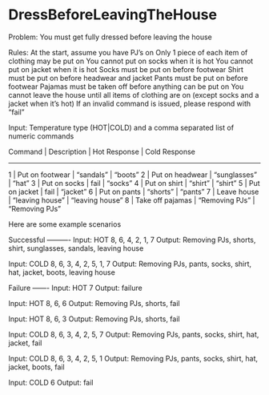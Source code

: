 # DressBeforeLeavingTheHouse
Problem: You must get fully dressed before leaving the house

Rules:
At the start, assume you have PJ’s on
Only 1 piece of each item of clothing may be put on
You cannot put on socks when it is hot
You cannot put on jacket when it is hot
Socks must be put on before footwear
Shirt must be put on before headwear and jacket
Pants must be put on before footwear
Pajamas must be taken off before anything can be put on
You cannot leave the house until all items of clothing are on (except socks and a jacket when it’s hot)
If an invalid command is issued, please respond with “fail”

Input: Temperature type (HOT|COLD) and a comma separated list of numeric commands

Command  |    Description        |    Hot Response    |    Cold Response
___________________________________________________________________________
1        |    Put on footwear    |    “sandals”       |    “boots”
2        |    Put on headwear    |    “sunglasses”    |    “hat”
3        |    Put on socks       |    fail            |    “socks”
4        |    Put on shirt       |    “shirt”         |    “shirt”
5        |    Put on jacket      |    fail            |    “jacket”
6        |    Put on pants       |    “shorts”        |    “pants”
7        |    Leave house        |    “leaving house” |    “leaving house”
8        |    Take off pajamas   |    “Removing PJs”  |    “Removing PJs”

Here are some example scenarios

Successful
———-
Input: HOT 8, 6, 4, 2, 1, 7
Output: Removing PJs, shorts, shirt, sunglasses, sandals, leaving house

Input: COLD 8, 6, 3, 4, 2, 5, 1, 7
Output: Removing PJs, pants, socks, shirt, hat, jacket, boots, leaving house

Failure
——-
Input: HOT 7
Output: failure

Input: HOT 8, 6, 6
Output: Removing PJs, shorts, fail

Input: HOT 8, 6, 3
Output: Removing PJs, shorts, fail

Input: COLD 8, 6, 3, 4, 2, 5, 7
Output: Removing PJs, pants, socks, shirt, hat, jacket, fail

Input: COLD 8, 6, 3, 4, 2, 5, 1
Output: Removing PJs, pants, socks, shirt, hat, jacket, boots, fail

Input: COLD 6
Output: fail
